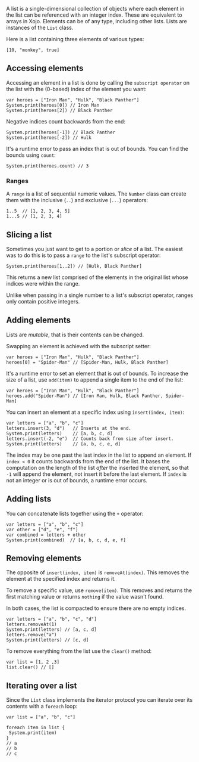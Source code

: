 A list is a single-dimensional collection of objects where each element in the list can be referenced with an integer index. These are equivalent to arrays in Xojo. Elements can be of any type, including other lists. Lists are instances of the `List` class.

Here is a list containing three elements of various types:

```objo
[10, "monkey", true]
```

## Accessing elements
Accessing an element in a list is done by calling the `subscript operator` on the list with the (0-based) index of the element you want:

```objo
var heroes = ["Iron Man", "Hulk", "Black Panther"]
System.print(heroes[0]) // Iron Man
System.print(heroes[2]) // Black Panther
```

Negative indices count backwards from the end:

```objo
System.print(heroes[-1]) // Black Panther
System.print(heroes[-2]) // Hulk
```

It's a runtime error to pass an index that is out of bounds. You can find the bounds using `count`:

```objo
System.print(heroes.count) // 3
```

### Ranges
A `range` is a list of sequential numeric values. The `Number` class can create them with the inclusive (`..`) and exclusive (`...`) operators:

```objo
1..5  // [1, 2, 3, 4, 5]
1...5 // [1, 2, 3, 4]
```

## Slicing a list
Sometimes you just want to get to a portion or _slice_ of a list. The easiest was to do this is to pass a `range` to the list's subscript operator:

```objo
System.print(heroes[1..2]) // [Hulk, Black Panther]
```

This returns a new list comprised of the elements in the original list whose indices were within the range.

Unlike when passing in a single number to a list's subscript operator, ranges only contain positive integers.

## Adding elements
Lists are _mutable_, that is their contents can be changed. 

Swapping an element is achieved with the subscript setter:

```objo
var heroes = ["Iron Man", "Hulk", "Black Panther"]
heroes[0] = "Spider-Man" // [Spider-Man, Hulk, Black Panther]
```

It's a runtime error to set an element that is out of bounds. To increase the size of a list, use `add(item)` to append a single item to the end of the list:

```objo
var heroes = ["Iron Man", "Hulk", "Black Panther"]
heroes.add("Spider-Man") // [Iron Man, Hulk, Black Panther, Spider-Man]
```

You can insert an element at a specific index using `insert(index, item)`:

```objo
var letters = ["a", "b", "c"]
letters.insert(3, "d")   // Inserts at the end.
System.print(letters)    // [a, b, c, d]
letters.insert(-2, "e")  // Counts back from size after insert.
System.print(letters)    // [a, b, c, e, d]
```

The index may be one past the last index in the list to append an element. If `index < 0` it counts backwards from the end of the list. It bases the computation on the length of the list _after_ the inserted the element, so that `-1` will append the element, not insert it before the last element.
If `index` is not an integer or is out of bounds, a runtime error occurs.

## Adding lists
You can concatenate lists together using the `+` operator:

```objo
var letters = ["a", "b", "c"]
var other = ["d", "e", "f"]
var combined = letters + other
System.print(combined)  // [a, b, c, d, e, f]
```

## Removing elements
The opposite of `insert(index, item)` is `removeAt(index)`. This removes the element at the specified index and returns it.

To remove a specific value, use `remove(item)`. This removes and returns the first matching value or returns `nothing` if the value wasn't found.

In both cases, the list is compacted to ensure there are no empty indices.

```objo
var letters = ["a", "b", "c", "d"]
letters.removeAt(1)
System.print(letters) // [a, c, d]
letters.remove("a")
System.print(letters) // [c, d]
```

To remove everything from the list use the `clear()` method:

```objo
var list = [1, 2 ,3]
list.clear() // []
```

## Iterating over a list
Since the `List` class implements the iterator protocol you can iterate over its contents with a `foreach` loop:

```objo
var list = ["a", "b", "c"]

foreach item in list {
 System.print(item)
}
// a
// b
// c
```